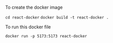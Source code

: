 To create the docker image

`cd react-docker`
`docker build -t react-docker .`

To run this docker file

`docker run -p 5173:5173 react-docker`
